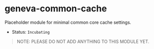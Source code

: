 # geneva-common-cache

Placeholder module for minimal common core cache settings.

- Status: `Incubating`

> NOTE: PLEASE DO NOT ADD ANYTHING TO THIS MODULE YET.

